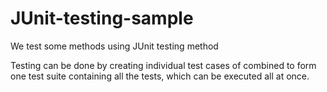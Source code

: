 # JUnit-testing-sample
We test some methods using JUnit testing method

Testing can be done by creating individual test cases of combined to form one test suite containing all the tests, which can be executed all at once.
